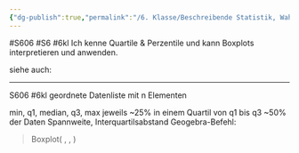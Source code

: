 ```yaml
---
{"dg-publish":true,"permalink":"/6. Klasse/Beschreibende Statistik, Wahrscheinlichkeit/Quartile, Perzentile und Boxplots/"}
---
```


#S606 #S6 #6kl
Ich kenne Quartile & Perzentile und kann Boxplots interpretieren und anwenden.

siehe auch:
___
S606 #6kl 
geordnete Datenliste mit n Elementen

min, q1, median, q3, max
jeweils ~25% in einem Quartil
von q1 bis q3 ~50% der Daten
Spannweite, Interquartilsabstand
Geogebra-Befehl: 
> Boxplot( <yAbstand>, <ySkalierung>, <Liste von Rohdaten> )